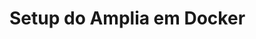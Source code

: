 ﻿# Setup do Amplia em Docker

<!-- link to version in English -->
<div data-alt-locales="en-us"></div>

